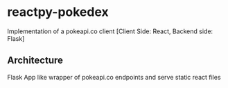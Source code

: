 # reactpy-pokedex
Implementation of a pokeapi.co client [Client Side: React, Backend side: Flask]

## Architecture
Flask App like wrapper of pokeapi.co endpoints and serve static react files
